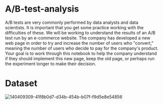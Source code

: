 # A/B-test-analysis
A/B tests are very commonly performed by data analysts and data scientists. It is important that you get some practice working with the difficulties of these. We will be working to understand the results of an A/B test run by an e-commerce website. The company has developed a new web page in order to try and increase the number of users who "convert," meaning the number of users who decide to pay for the company's product. Your goal is to work through this notebook to help the company understand if they should implement this new page, keep the old page, or perhaps run the experiment longer to make their decision.


# Dataset

![140409309-41f8b0d7-d34b-454b-b07f-f9d5e8e54856](https://user-images.githubusercontent.com/57256295/215360241-3c73d813-9c0e-4470-bf3e-2da007407e1b.png)
